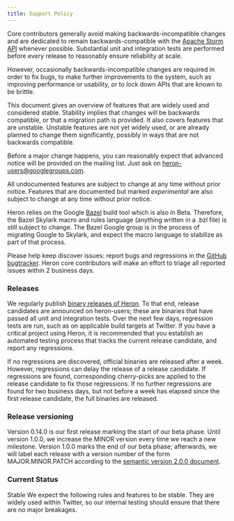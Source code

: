 ```yaml
---
title: Support Policy
---
```

Core contributors generally avoid making backwards-incompatible changes and are dedicated to remain backwards-compatible with the [Apache Storm API](http://storm.apache.org/) whenever possible. Substantial unit and integration tests are performed before every release to reasonably ensure reliability at scale.

However, occasionally backwards-incompatible changes are required in order to fix bugs, to make further improvements to the system, such as improving performance or usability, or to lock down APIs that are known to be brittle.

This document gives an overview of features that are widely used and considered stable. Stability implies that changes will be backwards compatible, or that a migration path is provided.  It also covers features that are unstable. Unstable features are not yet widely used, or are already planned to change them significantly, possibly in ways that are not backwards compatible.

Before a major change happens, you can reasonably expect that advanced notice will be provided on the mailing list. Just ask on heron-users@googlegroups.com.

All undocumented features are subject to change at any time without prior notice. Features that are documented but marked *experimental* are also subject to change at any time without prior notice.

Heron relies on the Google [Bazel](http://bazel.io) build tool which is also in Beta.  Therefore, the Bazel Skylark macro and rules language (anything written in a .bzl file) is still subject to change. The Bazel Google group is in the process of migrating Google to Skylark, and expect the macro language to stabilize as part of that process.

Please help keep discover issues: report bugs and regressions in the [GitHub bugtracker](https://github.com/apache/incubator-heron/issues). Heron core contributors will make an effort to triage all reported issues within 2 business days.

### Releases
We regularly publish [binary releases of Heron](https://github.com/apache/incubator-heron/releases). To that end, release candidates are announced on heron-users; these are binaries that have passed all unit and integration tests. Over the next few days, regression tests are run, such as on applicable build targets at Twitter. If you have a critical project using Heron, it is recommended that you establish an automated testing process that tracks the current release candidate, and report any regressions.

If no regressions are discovered, official binaries are released after a week. However, regressions can delay the release of a release candidate. If regressions are found, corresponding cherry-picks are applied to the release candidate to fix those regressions. If no further regressions are found for two business days, but not before a week has elapsed since the first release candidate, the full binaries are released.

### Release versioning
Version 0.14.0 is our first release marking the start of our beta phase. Until version 1.0.0, we increase the MINOR version every time we reach a new milestone.
Version 1.0.0 marks the end of our beta phase; afterwards, we will label each release with a version number of the form MAJOR.MINOR.PATCH according to the [semantic version 2.0.0 document](http://semver.org/).

### Current Status
Stable
We expect the following rules and features to be stable. They are widely used within Twitter, so our internal testing should ensure that there are no major breakages.

